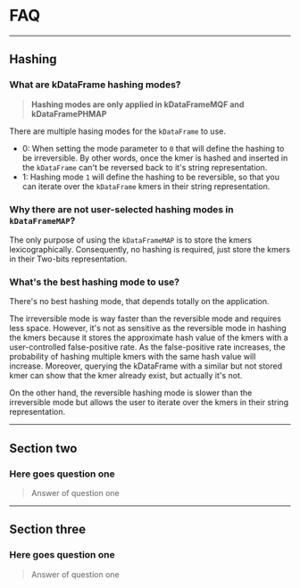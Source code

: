 # FAQ

<hr>

## **Hashing**

### What are kDataFrame hashing modes?

> **Hashing modes are only applied in kDataFrameMQF and kDataFramePHMAP**

There are multiple hasing modes for the `kDataFrame` to use.
- 0: When setting the mode parameter to `0` that will define the hashing to be irreversible. By other words, once the kmer is hashed and inserted in the `kDataFrame` can't be reversed back to it's string representation.
- 1: Hashing mode `1` will define the hashing to be reversible, so that you can iterate over the `kDataFrame` kmers in their string representation. 

### Why there are not user-selected hashing modes in `kDataFrameMAP`?

The only purpose of using the `kDataFrameMAP` is to store the kmers lexicographically. Consequently, no hashing is required, just store the kmers in their Two-bits representation.

### What's the best hashing mode to use?

There's no best hashing mode, that depends totally on the application.

The irreversible mode is way faster than the reversible mode and requires less space. However, it's not as sensitive as the reversible mode in hashing the kmers because it stores the approximate hash value of the kmers with a user-controlled false-positive rate.
As the false-positive rate increases, the probability of hashing multiple kmers with the same hash value will increase.
Moreover, querying the kDataFrame with a similar but not stored kmer can show that the kmer already exist, but actually it's not. 

On the other hand, the reversible hashing mode is slower than the irreversible mode but allows the user to iterate over the kmers in their string representation.

---

## **Section two**

### Here goes question one
> Answer of question one

---

## **Section three**

### Here goes question one
> Answer of question one

